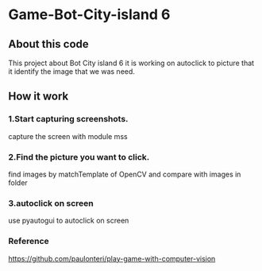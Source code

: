 # Game-Bot-City-island 6
## About this code

This project about Bot City island 6 it is working on autoclick to picture that it identify the image that we was need.

## How it work
### 1.Start capturing screenshots.
capture the screen with module mss
### 2.Find the picture you want to click.
find images by matchTemplate of OpenCV and compare with images in folder
### 3.autoclick on screen 
use pyautogui to autoclick on screen


### Reference
https://github.com/paulonteri/play-game-with-computer-vision
